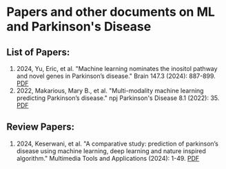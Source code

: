 # Papers and other documents on ML and Parkinson's Disease

## List of Papers:
1. 2024, Yu, Eric, et al. "Machine learning nominates the inositol pathway and novel genes in Parkinson’s disease." Brain 147.3 (2024): 887-899. <a href="ML-PD/2024_BRAIN_Machine learning nominates the inositol pathway and novel genes in Parkinson’s disease.pdf">PDF</a>
2.  2022, Makarious, Mary B., et al. "Multi-modality machine learning predicting Parkinson’s disease." npj Parkinson's Disease 8.1 (2022): 35. <a href="ML-PD/2022_npjPD_Multi-modality machine learning predicting Parkinson’s disease.pdf">PDF</a>

## Review Papers:
1. 2024, Keserwani, et al. "A comparative study: prediction of parkinson’s disease using machine learning, deep learning and nature inspired algorithm." Multimedia Tools and Applications (2024): 1-49. <a href="ML-PD/_Review_2024_A comparative study prediction of parkinson’s disease using machine learning, deep learning and nature inspired algorithm.pdf">PDF</a>





